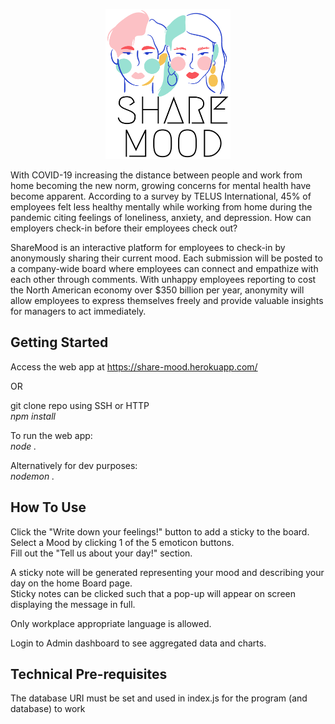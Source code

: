 <p align="center">
  <img width="200" height="240" src="./public/images/logo.png">
</p>

With COVID-19 increasing the distance between people and work from home becoming the new norm, growing concerns for mental health have become apparent. According to a survey by TELUS International, 45% of employees felt less healthy mentally while working from home during the pandemic citing feelings of loneliness, anxiety, and depression. How can employers check-in before their employees check out? 

ShareMood is an interactive platform for employees to check-in by anonymously sharing their current mood. Each submission will be posted to a company-wide board where employees can connect and empathize with each other through comments. With unhappy employees reporting to cost the North American economy over $350 billion per year, anonymity will allow employees to express themselves freely and provide valuable insights for managers to act immediately.

## Getting Started
Access the web app at https://share-mood.herokuapp.com/ 

OR

git clone repo using SSH or HTTP\
*npm install*

To run the web app:\
*node .*

Alternatively for dev purposes:\
*nodemon .*

## How To Use
Click the "Write down your feelings!" button to add a sticky to the board.\
Select a Mood by clicking 1 of the 5 emoticon buttons.\
Fill out the "Tell us about your day!" section.

A sticky note will be generated representing your mood and describing your day on the home Board page.\
Sticky notes can be clicked such that a pop-up will appear on screen displaying the message in full.

Only workplace appropriate language is allowed.

Login to Admin dashboard to see aggregated data and charts.

## Technical Pre-requisites
The database URI must be set and used in index.js for the program (and database) to work
